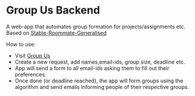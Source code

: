 # Group Us Backend
A web-app that automates group formation for projects/assignments etc.  
Based on [Stable-Roommate-Generalised](https://github.com/AnjayGoel/Stable-Roommate-Generalised)  
  
How to use:
* Visit [Group Us](https://anjaygoel.github.io/GroupUs/)
* Create a new request, add names,email-ids, group size, deadline etc.
* App will send a form to all email-ids asking them to fill out their preferences.
* Once done (or deadline reached), the app will form groups using the algorithm and send emails informing people of their respective groups.
